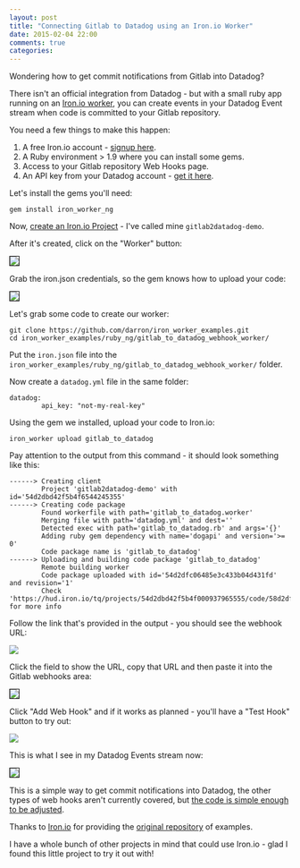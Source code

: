 ```yaml
---
layout: post
title: "Connecting Gitlab to Datadog using an Iron.io Worker"
date: 2015-02-04 22:00
comments: true
categories:
---
```


Wondering how to get commit notifications from Gitlab into Datadog?

There isn't an official integration from Datadog - but with a small ruby app running on an [Iron.io worker](http://www.iron.io/worker), you can create events in your Datadog Event stream when code is committed to your Gitlab repository.

You need a few things to make this happen:

1. A free Iron.io account - [signup here](https://hud.iron.io/users/new).
2. A Ruby environment > 1.9 where you can install some gems.
3. Access to your Gitlab repository Web Hooks page.
4. An API key from your Datadog account - [get it here](https://app.datadoghq.com/account/settings#api).

Let's install the gems you'll need:

```
gem install iron_worker_ng
```

Now, [create an Iron.io Project](https://hud.iron.io/projects/new) - I've called mine `gitlab2datadog-demo`.

After it's created, click on the "Worker" button:

<img src="http://shared.froese.org/2015/qtp7r-19-57.jpg" border="0" style="border:1px solid black;" />

Grab the iron.json credentials, so the gem knows how to upload your code:

<img src="http://shared.froese.org/2015/eh88s-20-09.jpg" border="0" style="border:1px solid black;" />

Let's grab some code to create our worker:

```
git clone https://github.com/darron/iron_worker_examples.git
cd iron_worker_examples/ruby_ng/gitlab_to_datadog_webhook_worker/
```

Put the `iron.json` file into the `iron_worker_examples/ruby_ng/gitlab_to_datadog_webhook_worker/` folder.

Now create a `datadog.yml` file in the same folder:

```
datadog:
        api_key: "not-my-real-key"
```

Using the gem we installed, upload your code to Iron.io:

`iron_worker upload gitlab_to_datadog`

Pay attention to the output from this command - it should look something like this:

```
------> Creating client
        Project 'gitlab2datadog-demo' with id='54d2dbd42f5b4f6544245355'
------> Creating code package
        Found workerfile with path='gitlab_to_datadog.worker'
        Merging file with path='datadog.yml' and dest=''
        Detected exec with path='gitlab_to_datadog.rb' and args='{}'
        Adding ruby gem dependency with name='dogapi' and version='>= 0'
        Code package name is 'gitlab_to_datadog'
------> Uploading and building code package 'gitlab_to_datadog'
        Remote building worker
        Code package uploaded with id='54d2dfc06485e3c433b04d431fd' and revision='1'
        Check 'https://hud.iron.io/tq/projects/54d2dbd42f5b4f000937965555/code/58d2dfc1675e3c433b04975d' for more info
```

Follow the link that's provided in the output - you should see the webhook URL:

<img src="http://shared.froese.org/2015/1jied-20-16.jpg" border="0" />

Click the field to show the URL, copy that URL and then paste it into the Gitlab webhooks area:

<img src="http://shared.froese.org/2015/b4fbi-20-18.jpg" border="0" style="border:1px solid black;" />

Click "Add Web Hook" and if it works as planned - you'll have a "Test Hook" button to try out:

<img src="http://shared.froese.org/2015/ek4a6-20-22.jpg" border="0" />

This is what I see in my Datadog Events stream now:

<img src="http://shared.froese.org/2015/840k9-20-25.jpg" border="0" style="border:1px solid black;" />

This is a simple way to get commit notifications into Datadog, the other types of web hooks aren't currently covered, but [the code is simple enough to be adjusted](https://github.com/darron/iron_worker_examples/tree/master/ruby_ng/gitlab_to_datadog_webhook_worker).

Thanks to [Iron.io](http://www.iron.io) for providing the [original repository](https://github.com/iron-io/iron_worker_examples) of examples.

I have a whole bunch of other projects in mind that could use Iron.io - glad I found this little project to try it out with!
